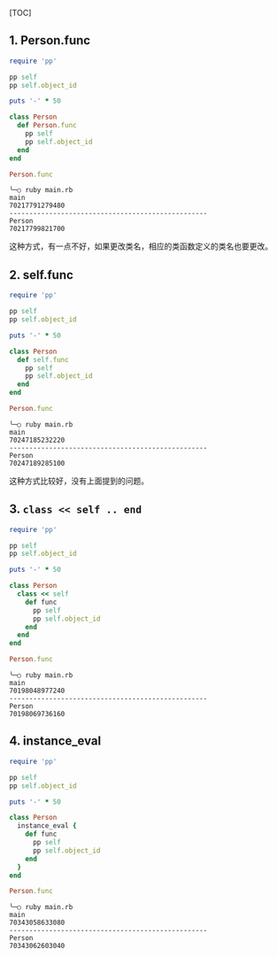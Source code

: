 [TOC]



## 1. Person.func

```ruby
require 'pp'

pp self
pp self.object_id

puts '-' * 50

class Person
  def Person.func
    pp self
    pp self.object_id
  end
end

Person.func
```

```
╰─○ ruby main.rb
main
70217791279480
--------------------------------------------------
Person
70217799821700
```

这种方式，有一点不好，如果更改类名，相应的类函数定义的类名也要更改。



## 2. self.func

```ruby
require 'pp'

pp self
pp self.object_id

puts '-' * 50

class Person
  def self.func
    pp self
    pp self.object_id
  end
end

Person.func
```

```
╰─○ ruby main.rb
main
70247185232220
--------------------------------------------------
Person
70247189285100
```

这种方式比较好，没有上面提到的问题。



## 3. `class << self .. end`

```ruby
require 'pp'

pp self
pp self.object_id

puts '-' * 50

class Person
  class << self
    def func
      pp self
      pp self.object_id
    end
  end 
end

Person.func
```

```
╰─○ ruby main.rb
main
70198048977240
--------------------------------------------------
Person
70198069736160
```



## 4. instance_eval

```ruby
require 'pp'

pp self
pp self.object_id

puts '-' * 50

class Person
  instance_eval {
    def func
      pp self
      pp self.object_id
    end
  }
end

Person.func
```

```
╰─○ ruby main.rb
main
70343058633080
--------------------------------------------------
Person
70343062603040
```

